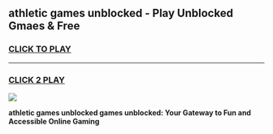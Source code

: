 
## athletic games unblocked - Play Unblocked Gmaes & Free
<h3>
<a href="https://premium.freeplayer.one?title=athletic_games_unblocked&ref=19F">CLICK TO PLAY</a></h3>
<hr>

<h3>
<a href="https://premium.freeplayer.one?title=athletic_games_unblocked&ref=19F">CLICK 2 PLAY</a>
  
</h3>

<a href="https://premium.freeplayer.one?title=athletic_games_unblocked&ref=19F/"><img src="https://clearcache.store/games.png"></a>


**athletic games unblocked games unblocked: Your Gateway to Fun and Accessible Online Gaming**
